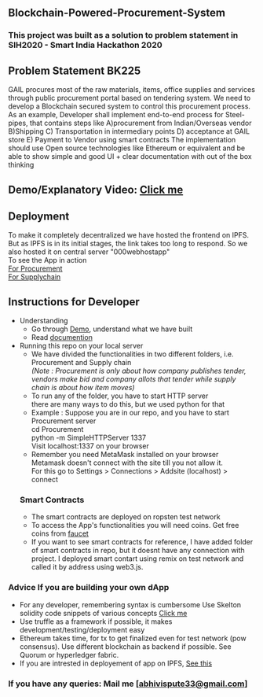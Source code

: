 ## Blockchain-Powered-Procurement-System
### This project was built as a solution to problem statement in SIH2020 - Smart India Hackathon 2020
## Problem Statement BK225
GAIL procures most of the raw materials, items, office supplies and services through public procurement portal based on tendering system. We need to develop a Blockchain secured system to control this procurement process. 
As an example, 
Developer shall implement end-to-end process for Steel-pipes, that contains steps like 
A)procurement from Indian/Overseas vendor B)Shipping C) Transportation in intermediary points D) acceptance at GAIL store E) Payment to Vendor using smart contracts 
The implementation should use Open source technologies like Ethereum or equivalent and be able to show simple and good UI + clear documentation with out of the box thinking

## Demo/Explanatory Video: [Click me](https://www.youtube.com/watch?v=1Y5eyY-KKVw) 
## Deployment
To make it completely decentralized we have hosted the frontend on IPFS.
But as IPFS is in its initial stages, the link takes too long to respond.
So we also hosted it on central server "000webhostapp"<br />
To see the App in action <br />
[For Procurement](https://sihvisionhome.000webhostapp.com) <br />
[For Supplychain](https://sihteamvision.000webhostapp.com/) <br />
## Instructions for Developer
* Understanding
  * Go through [Demo](https://www.youtube.com/watch?v=1Y5eyY-KKVw), understand what we have built 
  * Read [documention](https://github.com/abhishekvispute/Blockchain-Powered-Procurement-System/blob/master/Documentation.pdf)
* Running this repo on your local server
  * We have divided the functionalities in two different folders, i.e. Procurement and Supply chain<br />
    *(Note : Procurement is only about how company publishes tender, vendors make bid and company allots that tender while supply chain is about  how item moves)* 
  * To run any of the folder, you have to start HTTP server<br />
  there are many ways to do this, but we used python for that
  * Example :
  Suppose you are in our repo, and you have to start Procurement server<br />
  cd Procurement<br />
  python -m SimpleHTTPServer 1337<br />
  Visit localhost:1337 on your browser
  * Remember you need MetaMask installed on your browser<br />
  Metamask doesn't connect with the site till you not allow it.<br />
  For this go to Settings > Connections > Addsite (localhost) > connect <br />
  ### Smart Contracts
  * The smart contracts are deployed on ropsten test network
  * To access the App's functionalities you will need coins. Get free coins from [faucet](https://faucet.ropsten.be/)
  * If you want to see smart contracts for reference, I have added folder of smart contracts in repo, but it doesnt have any connection with project. I deployed smart contart using remix on test network and called it by address using web3.js.
 ### Advice If you are building your own dApp
 *  For any developer, remembering syntax is cumbersome Use Skelton solidity code snippets of various concepts [Click me](https://github.com/abhishekvispute/SolidityCodeSnippets)
 * Use truffle as a framework if possible, it makes development/testing/deployment easy
 * Ethereum takes time, for tx to get finalized even for test network (pow consensus). Use different blockchain as backend if possible.
 See Quorum or  hyperledger fabric.
 * If you are intrested in deployement of app on IPFS, [See this](https://medium.com/ethereum-developers/the-ultimate-end-to-end-tutorial-to-create-and-deploy-a-fully-descentralized-dapp-in-ethereum-18f0cf6d7e0e)

 ### If you have any queries: Mail me [abhivispute33@gmail.com]
